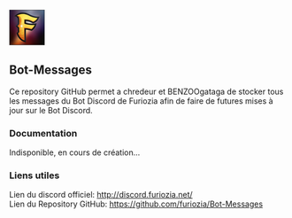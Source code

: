 ![Furiozia Bot Logo](https://github.com/furiozia/Bot-Messages/blob/main/blob/main/images/logo.png?raw=true)
## Bot-Messages
Ce repository GitHub permet a chredeur et BENZOOgataga de stocker tous les messages du Bot Discord de Furiozia afin de faire de futures mises à jour sur le Bot Discord.

### Documentation

Indisponible, en cours de création...

### Liens utiles  
Lien du discord officiel: http://discord.furiozia.net/  
Lien du Repository GitHub: https://github.com/furiozia/Bot-Messages  

